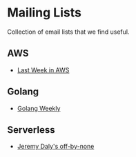 # Mailing Lists

Collection of email lists that we find useful.

## AWS

* [Last Week in AWS](https://lastweekinaws.com)

## Golang

* [Golang Weekly](https://golangweekly.com)

## Serverless

* [Jeremy Daly's off-by-none](https://www.jeremydaly.com/)